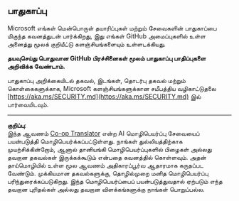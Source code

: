 <!--
CO_OP_TRANSLATOR_METADATA:
{
  "original_hash": "7229f7490ea61a04330b79651ac4d37e",
  "translation_date": "2025-10-11T11:09:18+00:00",
  "source_file": "SECURITY.md",
  "language_code": "ta"
}
-->
<!-- BEGIN MICROSOFT SECURITY.MD V1.0.0 BLOCK -->

## பாதுகாப்பு

Microsoft எங்கள் மென்பொருள் தயாரிப்புகள் மற்றும் சேவைகளின் பாதுகாப்பை மிகுந்த கவனத்துடன் பார்க்கிறது, இது
எங்கள் GitHub அமைப்புகளில் உள்ள அனைத்து மூலக் குறியீட்டு களஞ்சியங்களையும் உள்ளடக்கியது.

**தயவுசெய்து பொதுவான GitHub பிரச்சினைகள் மூலம் பாதுகாப்பு பாதிப்புகளை அறிவிக்க வேண்டாம்.**

பாதுகாப்பு அறிக்கையிடல் தகவல், இடங்கள், தொடர்பு தகவல் மற்றும் கொள்கைகளுக்காக,
Microsoft களஞ்சியங்களுக்கான சமீபத்திய வழிகாட்டுதலை [https://aka.ms/SECURITY.md](https://aka.ms/SECURITY.md) இல் பார்வையிடவும்.

<!-- END MICROSOFT SECURITY.MD BLOCK -->

---

**குறிப்பு**:  
இந்த ஆவணம் [Co-op Translator](https://github.com/Azure/co-op-translator) என்ற AI மொழிபெயர்ப்பு சேவையைப் பயன்படுத்தி மொழிபெயர்க்கப்பட்டுள்ளது. நாங்கள் துல்லியத்திற்காக முயற்சிக்கின்றோம், ஆனால் தானியங்கி மொழிபெயர்ப்புகளில் பிழைகள் அல்லது தவறான தகவல்கள் இருக்கக்கூடும் என்பதை கவனத்தில் கொள்ளவும். அதன் தாய்மொழியில் உள்ள மூல ஆவணம் அதிகாரப்பூர்வ ஆதாரமாக கருதப்பட வேண்டும். முக்கியமான தகவல்களுக்கு, தொழில்முறை மனித மொழிபெயர்ப்பு பரிந்துரைக்கப்படுகிறது. இந்த மொழிபெயர்ப்பைப் பயன்படுத்துவதால் ஏற்படும் எந்த தவறான புரிதல்கள் அல்லது தவறான விளக்கங்களுக்கு நாங்கள் பொறுப்பல்ல.